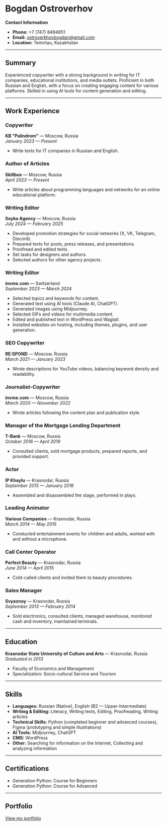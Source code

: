 # Bogdan Ostroverhov

**Contact Information**  
- **Phone:** +7 (747) 8494851  
- **Email:** [ostroverkhovbogdan@gmail.com](mailto:ostroverkhovbogdan@gmail.com)  
- **Location:** Temirtau, Kazakhstan  

---

## Summary  
Experienced copywriter with a strong background in writing for IT companies, educational institutions, and media outlets. Proficient in both Russian and English, with a focus on creating engaging content for various platforms. Skilled in using AI tools for content generation and editing.  

---

## Work Experience  

### **Copywriter**  
**KB "Palindrom"** — Moscow, Russia  
*January 2023 — Present*  
- Write texts for IT companies in Russian and English.  

### **Author of Articles**  
**Skillbox** — Moscow, Russia  
*April 2023 — Present*  
- Write articles about programming languages and networks for an online educational platform.  

### **Writing Editor**  
**Soyka Agency** — Moscow, Russia  
*July 2024 — February 2025*  
- Developed promotion strategies for social networks (X, VK, Telegram, Discord).  
- Prepared texts for posts, press releases, and presentations.  
- Proofread and edited texts.  
- Set tasks for designers and authors.  
- Selected authors for other agency projects.  

### **Writing Editor**  
**invme.com** — Switzerland  
*September 2023 — March 2024*  
- Selected topics and keywords for content.  
- Generated text using AI tools (Claude AI, ChatGPT).  
- Generated images using Midjourney.  
- Selected GIFs and videos for multimedia content.  
- Edited and published text in WordPress and Wagtail.  
- Installed websites on hosting, including themes, plugins, and user generation.  

### **SEO Copywriter**  
**RE:SPOND** — Moscow, Russia  
*March 2021 — January 2023*  
- Wrote descriptions for YouTube videos, balancing keyword density and readability.  

### **Journalist-Copywriter**  
**invme.com** — Moscow, Russia  
*March 2020 — November 2022*  
- Wrote articles following the content plan and publication style.  

### **Manager of the Mortgage Lending Department**  
**T-Bank** — Moscow, Russia  
*October 2016 — April 2019*  
- Consulted clients, sold mortgage products, prepared reports, and provided support.  

### **Actor**  
**IP Khaylu** — Krasnodar, Russia  
*September 2015 — January 2016*  
- Assembled and disassembled the stage, performed in plays.  

### **Leading Animator**  
**Various Companies** — Krasnodar, Russia  
*March 2014 — May 2015*  
- Conducted entertainment events for children and adults, worked with and without a microphone.  

### **Call Center Operator**  
**Perfect Beauty** — Krasnodar, Russia  
*June 2014 — April 2015*  
- Cold-called clients and invited them to beauty procedures.  

### **Sales Manager**  
**Svyaznoy** — Krasnodar, Russia  
*September 2013 — February 2014*  
- Sold electronics, consulted clients, managed warehouse, monitored cash and inventory, maintained terminals.  

---

## Education  
**Krasnodar State University of Culture and Arts** — Krasnodar, Russia  
*Graduated in 2013*  
- Faculty of Economics and Management  
- Specialization: Socio-cultural Service and Tourism  

---

## Skills  
- **Languages:** Russian (Native), English (B2 — Upper-Intermediate)  
- **Writing & Editing:** Literacy, Writing texts, Editing, Proofreading, Writing articles  
- **Technical Skills:** Python (completed beginner and advanced courses), Figma (prototyping and simple illustrations)  
- **AI Tools:** Midjourney, ChatGPT  
- **CMS:** WordPress  
- **Other:** Searching for information on the Internet, Collecting and analyzing information  

---

## Certifications  
- Generation Python: Course for Beginners  
- Generation Python: Course for Advanced  

---

## Portfolio  
[View my portfolio](portfolio.md)